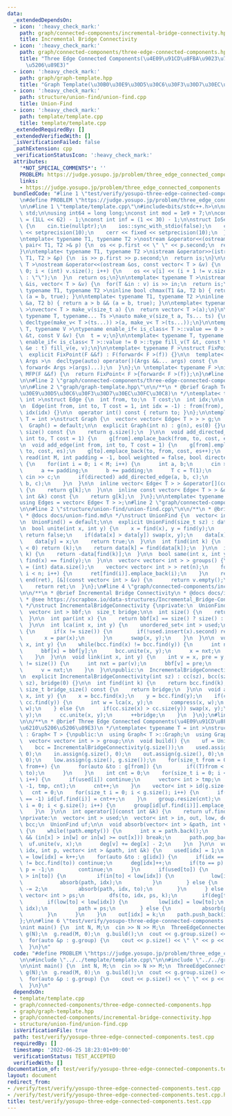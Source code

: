 ```yaml
---
data:
  _extendedDependsOn:
  - icon: ':heavy_check_mark:'
    path: graph/connected-components/incremental-bridge-connectivity.hpp
    title: Incremental Bridge Connectivity
  - icon: ':heavy_check_mark:'
    path: graph/connected-components/three-edge-connected-components.hpp
    title: "Three Edge Connected Components(\u4E09\u91CD\u8FBA\u9023\u7D50\u6210\u5206\
      \u5206\u89E3)"
  - icon: ':heavy_check_mark:'
    path: graph/graph-template.hpp
    title: "Graph Template(\u30B0\u30E9\u30D5\u30C6\u30F3\u30D7\u30EC\u30FC\u30C8)"
  - icon: ':heavy_check_mark:'
    path: structure/union-find/union-find.cpp
    title: Union-Find
  - icon: ':heavy_check_mark:'
    path: template/template.cpp
    title: template/template.cpp
  _extendedRequiredBy: []
  _extendedVerifiedWith: []
  _isVerificationFailed: false
  _pathExtension: cpp
  _verificationStatusIcon: ':heavy_check_mark:'
  attributes:
    '*NOT_SPECIAL_COMMENTS*': ''
    PROBLEM: https://judge.yosupo.jp/problem/three_edge_connected_components
    links:
    - https://judge.yosupo.jp/problem/three_edge_connected_components
  bundledCode: "#line 1 \"test/verify/yosupo-three-edge-connected-components.test.cpp\"\
    \n#define PROBLEM \"https://judge.yosupo.jp/problem/three_edge_connected_components\"\
    \n\n#line 1 \"template/template.cpp\"\n#include<bits/stdc++.h>\n\nusing namespace\
    \ std;\n\nusing int64 = long long;\nconst int mod = 1e9 + 7;\n\nconst int64 infll\
    \ = (1LL << 62) - 1;\nconst int inf = (1 << 30) - 1;\n\nstruct IoSetup {\n  IoSetup()\
    \ {\n    cin.tie(nullptr);\n    ios::sync_with_stdio(false);\n    cout << fixed\
    \ << setprecision(10);\n    cerr << fixed << setprecision(10);\n  }\n} iosetup;\n\
    \ntemplate< typename T1, typename T2 >\nostream &operator<<(ostream &os, const\
    \ pair< T1, T2 >& p) {\n  os << p.first << \" \" << p.second;\n  return os;\n\
    }\n\ntemplate< typename T1, typename T2 >\nistream &operator>>(istream &is, pair<\
    \ T1, T2 > &p) {\n  is >> p.first >> p.second;\n  return is;\n}\n\ntemplate< typename\
    \ T >\nostream &operator<<(ostream &os, const vector< T > &v) {\n  for(int i =\
    \ 0; i < (int) v.size(); i++) {\n    os << v[i] << (i + 1 != v.size() ? \" \"\
    \ : \"\");\n  }\n  return os;\n}\n\ntemplate< typename T >\nistream &operator>>(istream\
    \ &is, vector< T > &v) {\n  for(T &in : v) is >> in;\n  return is;\n}\n\ntemplate<\
    \ typename T1, typename T2 >\ninline bool chmax(T1 &a, T2 b) { return a < b &&\
    \ (a = b, true); }\n\ntemplate< typename T1, typename T2 >\ninline bool chmin(T1\
    \ &a, T2 b) { return a > b && (a = b, true); }\n\ntemplate< typename T = int64\
    \ >\nvector< T > make_v(size_t a) {\n  return vector< T >(a);\n}\n\ntemplate<\
    \ typename T, typename... Ts >\nauto make_v(size_t a, Ts... ts) {\n  return vector<\
    \ decltype(make_v< T >(ts...)) >(a, make_v< T >(ts...));\n}\n\ntemplate< typename\
    \ T, typename V >\ntypename enable_if< is_class< T >::value == 0 >::type fill_v(T\
    \ &t, const V &v) {\n  t = v;\n}\n\ntemplate< typename T, typename V >\ntypename\
    \ enable_if< is_class< T >::value != 0 >::type fill_v(T &t, const V &v) {\n  for(auto\
    \ &e : t) fill_v(e, v);\n}\n\ntemplate< typename F >\nstruct FixPoint : F {\n\
    \  explicit FixPoint(F &&f) : F(forward< F >(f)) {}\n\n  template< typename...\
    \ Args >\n  decltype(auto) operator()(Args &&... args) const {\n    return F::operator()(*this,\
    \ forward< Args >(args)...);\n  }\n};\n \ntemplate< typename F >\ninline decltype(auto)\
    \ MFP(F &&f) {\n  return FixPoint< F >{forward< F >(f)};\n}\n#line 4 \"test/verify/yosupo-three-edge-connected-components.test.cpp\"\
    \n\n#line 2 \"graph/connected-components/three-edge-connected-components.hpp\"\
    \n\n#line 2 \"graph/graph-template.hpp\"\n\n/**\n * @brief Graph Template(\u30B0\
    \u30E9\u30D5\u30C6\u30F3\u30D7\u30EC\u30FC\u30C8)\n */\ntemplate< typename T =\
    \ int >\nstruct Edge {\n  int from, to;\n  T cost;\n  int idx;\n\n  Edge() = default;\n\
    \n  Edge(int from, int to, T cost = 1, int idx = -1) : from(from), to(to), cost(cost),\
    \ idx(idx) {}\n\n  operator int() const { return to; }\n};\n\ntemplate< typename\
    \ T = int >\nstruct Graph {\n  vector< vector< Edge< T > > > g;\n  int es;\n\n\
    \  Graph() = default;\n\n  explicit Graph(int n) : g(n), es(0) {}\n\n  size_t\
    \ size() const {\n    return g.size();\n  }\n\n  void add_directed_edge(int from,\
    \ int to, T cost = 1) {\n    g[from].emplace_back(from, to, cost, es++);\n  }\n\
    \n  void add_edge(int from, int to, T cost = 1) {\n    g[from].emplace_back(from,\
    \ to, cost, es);\n    g[to].emplace_back(to, from, cost, es++);\n  }\n\n  void\
    \ read(int M, int padding = -1, bool weighted = false, bool directed = false)\
    \ {\n    for(int i = 0; i < M; i++) {\n      int a, b;\n      cin >> a >> b;\n\
    \      a += padding;\n      b += padding;\n      T c = T(1);\n      if(weighted)\
    \ cin >> c;\n      if(directed) add_directed_edge(a, b, c);\n      else add_edge(a,\
    \ b, c);\n    }\n  }\n\n  inline vector< Edge< T > > &operator[](const int &k)\
    \ {\n    return g[k];\n  }\n\n  inline const vector< Edge< T > > &operator[](const\
    \ int &k) const {\n    return g[k];\n  }\n};\n\ntemplate< typename T = int >\n\
    using Edges = vector< Edge< T > >;\n#line 2 \"graph/connected-components/incremental-bridge-connectivity.hpp\"\
    \n\n#line 2 \"structure/union-find/union-find.cpp\"\n\n/**\n * @brief Union-Find\n\
    \ * @docs docs/union-find.md\n */\nstruct UnionFind {\n  vector< int > data;\n\
    \n  UnionFind() = default;\n\n  explicit UnionFind(size_t sz) : data(sz, -1) {}\n\
    \n  bool unite(int x, int y) {\n    x = find(x), y = find(y);\n    if(x == y)\
    \ return false;\n    if(data[x] > data[y]) swap(x, y);\n    data[x] += data[y];\n\
    \    data[y] = x;\n    return true;\n  }\n\n  int find(int k) {\n    if(data[k]\
    \ < 0) return (k);\n    return data[k] = find(data[k]);\n  }\n\n  int size(int\
    \ k) {\n    return -data[find(k)];\n  }\n\n  bool same(int x, int y) {\n    return\
    \ find(x) == find(y);\n  }\n\n  vector< vector< int > > groups() {\n    int n\
    \ = (int) data.size();\n    vector< vector< int > > ret(n);\n    for(int i = 0;\
    \ i < n; i++) {\n      ret[find(i)].emplace_back(i);\n    }\n    ret.erase(remove_if(begin(ret),\
    \ end(ret), [&](const vector< int > &v) {\n      return v.empty();\n    }), end(ret));\n\
    \    return ret;\n  }\n};\n#line 4 \"graph/connected-components/incremental-bridge-connectivity.hpp\"\
    \n\n/**\n * @brief Incremental Bridge Connectivity\n * @docs docs/incremental-bridge-connectivity.md\n\
    \ * @see https://scrapbox.io/data-structures/Incremental_Bridge-Connectivity\n\
    \ */\nstruct IncrementalBridgeConnectivity {\nprivate:\n  UnionFind cc, bcc;\n\
    \  vector< int > bbf;\n  size_t bridge;\n\n  int size() {\n    return bbf.size();\n\
    \  }\n\n  int par(int x) {\n    return bbf[x] == size() ? size() : bcc.find(bbf[x]);\n\
    \  }\n\n  int lca(int x, int y) {\n    unordered_set< int > used;\n    for(;;)\
    \ {\n      if(x != size()) {\n        if(!used.insert(x).second) return x;\n \
    \       x = par(x);\n      }\n      swap(x, y);\n    }\n  }\n\n  void compress(int\
    \ x, int y) {\n    while(bcc.find(x) != bcc.find(y)) {\n      int nxt = par(x);\n\
    \      bbf[x] = bbf[y];\n      bcc.unite(x, y);\n      x = nxt;\n      --bridge;\n\
    \    }\n  }\n\n  void link(int x, int y) {\n    int v = x, pre = y;\n    while(v\
    \ != size()) {\n      int nxt = par(v);\n      bbf[v] = pre;\n      pre = v;\n\
    \      v = nxt;\n    }\n  }\n\npublic:\n  IncrementalBridgeConnectivity() = default;\n\
    \n  explicit IncrementalBridgeConnectivity(int sz) : cc(sz), bcc(sz), bbf(sz,\
    \ sz), bridge(0) {}\n\n  int find(int k) {\n    return bcc.find(k);\n  }\n\n \
    \ size_t bridge_size() const {\n    return bridge;\n  }\n\n  void add_edge(int\
    \ x, int y) {\n    x = bcc.find(x);\n    y = bcc.find(y);\n    if(cc.find(x) ==\
    \ cc.find(y)) {\n      int w = lca(x, y);\n      compress(x, w);\n      compress(y,\
    \ w);\n    } else {\n      if(cc.size(x) > cc.size(y)) swap(x, y);\n      link(x,\
    \ y);\n      cc.unite(x, y);\n      ++bridge;\n    }\n  }\n};\n#line 5 \"graph/connected-components/three-edge-connected-components.hpp\"\
    \n\n/**\n * @brief Three Edge Connected Components(\u4E09\u91CD\u8FBA\u9023\u7D50\
    \u6210\u5206\u5206\u89E3)\n */\ntemplate< typename T = int >\nstruct ThreeEdgeConnectedComponents\
    \ : Graph< T > {\npublic:\n  using Graph< T >::Graph;\n  using Graph< T >::g;\n\
    \  vector< vector< int > > group;\n\n  void build() {\n    uf = UnionFind(g.size());\n\
    \    bcc = IncrementalBridgeConnectivity(g.size());\n    used.assign(g.size(),\
    \ 0);\n    in.assign(g.size(), 0);\n    out.assign(g.size(), 0);\n    deg.assign(g.size(),\
    \ 0);\n    low.assign(g.size(), g.size());\n    for(size_t from = 0; from < g.size();\
    \ from++) {\n      for(auto &to : g[from]) {\n        if((T)from < to) bcc.add_edge(from,\
    \ to);\n      }\n    }\n    int cnt = 0;\n    for(size_t i = 0; i < g.size();\
    \ i++) {\n      if(used[i]) continue;\n      vector< int > tmp;\n      dfs(i,\
    \ -1, tmp, cnt);\n      cnt++;\n    }\n    vector< int > id(g.size(), -1);\n \
    \   cnt = 0;\n    for(size_t i = 0; i < g.size(); i++) {\n      if(id[uf.find(i)]\
    \ == -1) id[uf.find(i)] = cnt++;\n    }\n    group.resize(cnt);\n    for(size_t\
    \ i = 0; i < g.size(); i++) {\n      group[id[uf.find(i)]].emplace_back(i);\n\
    \    }\n  }\n\n  int operator[](const int &k) {\n    return uf.find(k);\n  }\n\
    \nprivate:\n  vector< int > used;\n  vector< int > in, out, low, deg;\n  IncrementalBridgeConnectivity\
    \ bcc;\n  UnionFind uf;\n\n  void absorb(vector< int > &path, int v, int w = -1)\
    \ {\n    while(!path.empty()) {\n      int x = path.back();\n      if(w != -1\
    \ && (in[x] > in[w] or in[w] >= out[x])) break;\n      path.pop_back();\n    \
    \  uf.unite(v, x);\n      deg[v] += deg[x] - 2;\n    }\n  }\n\n  void dfs(int\
    \ idx, int p, vector< int > &path, int &k) {\n    used[idx] = 1;\n    in[idx]\
    \ = low[idx] = k++;\n    for(auto &to : g[idx]) {\n      if(idx == to || bcc.find(idx)\
    \ != bcc.find(to)) continue;\n      deg[idx]++;\n      if(to == p) {\n       \
    \ p = -1;\n        continue;\n      }\n      if(used[to]) {\n        if(in[idx]\
    \ > in[to]) {\n          if(in[to] < low[idx]) {\n            low[idx] = in[to];\n\
    \            absorb(path, idx);\n          }\n        } else {\n          deg[idx]\
    \ -= 2;\n          absorb(path, idx, to);\n        }\n      } else {\n       \
    \ vector< int > ps;\n        dfs(to, idx, ps, k);\n        if(deg[to] == 2) ps.pop_back();\n\
    \        if(low[to] < low[idx]) {\n          low[idx] = low[to];\n          absorb(path,\
    \ idx);\n          path = ps;\n        } else {\n          absorb(ps, idx);\n\
    \        }\n      }\n    }\n    out[idx] = k;\n    path.push_back(idx);\n  }\n\
    };\n\n#line 6 \"test/verify/yosupo-three-edge-connected-components.test.cpp\"\n\
    \nint main() {\n  int N, M;\n  cin >> N >> M;\n  ThreeEdgeConnectedComponents<>\
    \ g(N);\n  g.read(M, 0);\n  g.build();\n  cout << g.group.size() << \"\\n\";\n\
    \  for(auto &p : g.group) {\n    cout << p.size() << \" \" << p << \"\\n\";\n\
    \  }\n}\n"
  code: "#define PROBLEM \"https://judge.yosupo.jp/problem/three_edge_connected_components\"\
    \n\n#include \"../../template/template.cpp\"\n\n#include \"../../graph/connected-components/three-edge-connected-components.hpp\"\
    \n\nint main() {\n  int N, M;\n  cin >> N >> M;\n  ThreeEdgeConnectedComponents<>\
    \ g(N);\n  g.read(M, 0);\n  g.build();\n  cout << g.group.size() << \"\\n\";\n\
    \  for(auto &p : g.group) {\n    cout << p.size() << \" \" << p << \"\\n\";\n\
    \  }\n}\n"
  dependsOn:
  - template/template.cpp
  - graph/connected-components/three-edge-connected-components.hpp
  - graph/graph-template.hpp
  - graph/connected-components/incremental-bridge-connectivity.hpp
  - structure/union-find/union-find.cpp
  isVerificationFile: true
  path: test/verify/yosupo-three-edge-connected-components.test.cpp
  requiredBy: []
  timestamp: '2022-06-25 18:23:01+09:00'
  verificationStatus: TEST_ACCEPTED
  verifiedWith: []
documentation_of: test/verify/yosupo-three-edge-connected-components.test.cpp
layout: document
redirect_from:
- /verify/test/verify/yosupo-three-edge-connected-components.test.cpp
- /verify/test/verify/yosupo-three-edge-connected-components.test.cpp.html
title: test/verify/yosupo-three-edge-connected-components.test.cpp
---
```

